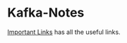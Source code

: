 # Kafka-Notes
[Important Links](https://github.com/nv-krishna/Kafka-Notes/Important-Links) has all the useful links.
